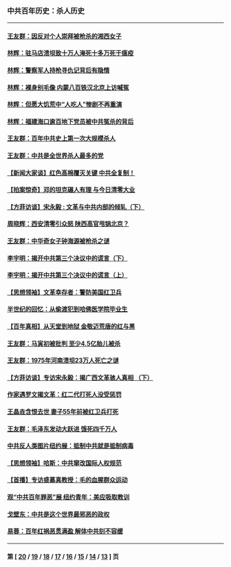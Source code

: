 ### 中共百年历史：杀人历史
---
#### [王友群：因反对个人崇拜被枪杀的湘西女子](../../pages/nf1176106/n14048288.md) 
#### [林辉：驻马店溃坝致十万人淹死十多万死于瘟疫](../../pages/nf1176106/n14048231.md) 
#### [林辉：警察军人持枪寻仇记背后有隐情](../../pages/nf1176106/n14029745.md) 
#### [林辉：裸身别毛像 内蒙八百铁汉北京上访喊冤](../../pages/nf1176106/n14026693.md) 
#### [林辉：但愿大饥荒中“人吃人”惨剧不再重演](../../pages/nf1176106/n14020531.md) 
#### [林辉：福建海口逾百地下党员被中共冤杀的背后](../../pages/nf1176106/n13878946.md) 
#### [王友群：百年中共史上第一次大规模杀人](../../pages/nf1176106/n13863785.md) 
#### [王友群：中共是全世界杀人最多的党](../../pages/nf1176106/n13860689.md) 
#### [【新闻大家谈】红色高棉覆灭关键 中共全复制！](../../pages/nf1176106/n13850222.md) 
#### [【拍案惊奇】邓的坦克碾人有理 与今日清零大业](../../pages/nf1176106/n13729574.md) 
#### [【方菲访谈】宋永毅 : 文革与中共内部的倾轧（下）](../../pages/nf1176106/n13486836.md) 
#### [周晓辉：西安清零引众怒 陕西高官甩锅北京？](../../pages/nf1176106/n13484627.md) 
#### [王友群：中华奇女子钟海源被枪杀之谜](../../pages/nf1176106/n13430555.md) 
#### [李宇明：揭开中共第三个决议中的谎言（下）](../../pages/nf1176106/n13389389.md) 
#### [李宇明：揭开中共第三个决议中的谎言（上）](../../pages/nf1176106/n13388697.md) 
#### [【思想领袖】文革幸存者：警防美国红卫兵](../../pages/nf1176106/n13339289.md) 
#### [半世纪的回忆：从偷渡犯到哈佛医学院毕业生](../../pages/nf1176106/n13345328.md) 
#### [【百年真相】从天堂到地狱 金敬迈荒唐的红与黑](../../pages/nf1176106/n13336995.md) 
#### [王友群：马寅初被批判 至少4.5亿胎儿被杀](../../pages/nf1176106/n13260313.md) 
#### [王友群：1975年河南溃坝23万人死亡之谜](../../pages/nf1176106/n13231576.md) 
#### [【方菲访谈】专访宋永毅：揭广西文革骇人真相 （下）](../../pages/nf1176106/n13209074.md) 
#### [作家遇罗文揭文革：红二代打死人没受惩罚](../../pages/nf1176106/n13205254.md) 
#### [王晶垚含恨去世 妻子55年前被红卫兵打死](../../pages/nf1176106/n13203590.md) 
#### [王友群：毛泽东发动大跃进 饿死四千万人](../../pages/nf1176106/n13177158.md) 
#### [中共反人类图片纽约展：抵制中共就是抵制病毒](../../pages/nf1176106/n13115371.md) 
#### [【思想领袖】哈斯：中共窜改国际人权规范](../../pages/nf1176106/n13053647.md) 
#### [【首播】专访盛慕真教授：毛的血腥群众运动](../../pages/nf1176106/n13091782.md) 
#### [观“中共百年罪恶”展 纽约青年：美应吸取教训](../../pages/nf1176106/n13085246.md) 
#### [戈壁东：中共是这个世界最邪恶的政权](../../pages/nf1176106/n13085641.md) 
#### [易蓉：百年红祸恶贯满盈 解体中共刻不容缓](../../pages/nf1176106/n13084455.md) 

---
#### 第 [ [20](./20.md) / [19](./19.md) / [18](./18.md) / [17](./17.md) / [16](./16.md) / [15](./15.md) / [14](./14.md) / [13](./13.md) ] 页
